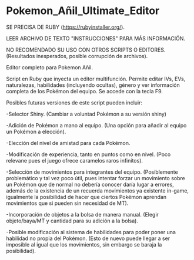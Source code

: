# Pokemon_Añil_Ultimate_Editor

SE PRECISA DE RUBY (https://rubyinstaller.org/).

LEER ARCHIVO DE TEXTO "INSTRUCCIONES" PARA MÁS INFORMACIÓN.

NO RECOMENDADO SU USO CON OTROS SCRIPTS O EDITORES. (Resultados inesperados, posible corrupción de archivos).

Editor completo para Pokemon Añil. 

Script en Ruby que inyecta un editor multifunción. Permite editar IVs, EVs, naturalezas, habilidades (incluyendo ocultas), género y ver información completa de los Pokémon del equipo. Se accede con la tecla F9.

Posibles futuras versiones de este script pueden incluir:

-Selector Shiny. (Cambiar a voluntad Pokémon a su versión shiny)

-Adición de Pokémon a mano al equipo. (Una opción para añadir al equipo un Pokémon a elección).

-Elección del nivel de amistad para cada Pokémon.

-Modificación de experiencia, tanto en puntos como en nivel. (Poco relevane pues el juego ofrece caramelos raros infinitos).

-Selección de movimientos para integrantes del equipo. (Posiblemente problemático y tal vez poco útil, pues intentar forzar un movimiento sobre un Pokémon que de normal no debería conocer daría lugar a errores, además de la existencia de un recuerda movimientos ya existente in-game, igualmente la posibilidad de hacer que ciertos Pokémon aprendan movimientos que si pueden sin necesidad de MT).

-Incorporación de objetos a la bolsa de manera manual. (Elegir objeto/baya/MT y cantidad para su adición a la bolsa).

-Posible modificación al sistema de habilidades para poder poner una habilidad no propia del Pokémon. (Esto de nuevo puede llegar a ser imposible al igual que los movimientos, sin embargo se baraja la posibilidad).
